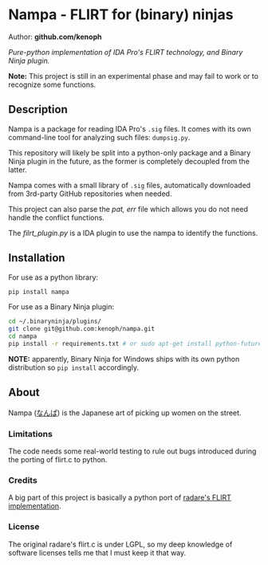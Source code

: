 # Nampa - FLIRT for (binary) ninjas

Author: **github.com/kenoph**

*Pure-python implementation of IDA Pro's FLIRT technology, and Binary Ninja plugin.*

**Note:** This project is still in an experimental phase and may fail to work or to recognize some functions.

## Description

Nampa is a package for reading IDA Pro's `.sig` files.
It comes with its own command-line tool for analyzing such files: `dumpsig.py`.

This repository will likely be split into a python-only package and a Binary Ninja plugin in the future,
as the former is completely decoupled from the latter.

Nampa comes with a small library of `.sig` files, automatically downloaded
from 3rd-party GitHub repositories when needed.

This project can also parse the *pat, err* file which allows you do not need handle the conflict functions.

The *filrt_plugin.py* is a IDA plugin to use the nampa to identify the functions.

## Installation

For use as a python library:

```bash
pip install nampa
```

For use as a Binary Ninja plugin:

```bash
cd ~/.binaryninja/plugins/
git clone git@github.com:kenoph/nampa.git
cd nampa
pip install -r requirements.txt # or sudo apt-get install python-future
```

**NOTE:** apparently, Binary Ninja for Windows ships with its own python distribution so `pip install` accordingly.

## About

Nampa ([なんぱ](http://jisho.org/search/%E8%BB%9F%E6%B4%BE)) is the Japanese art of picking up women on the street.

### Limitations

The code needs some real-world testing to rule out bugs introduced during the porting of flirt.c to python.

### Credits

A big part of this project is basically a python port of
[radare's FLIRT implementation](https://raw.githubusercontent.com/radare/radare2/e8f80a165c7dd89d955a1ee7f432bd9a1ba88976/libr/anal/flirt.c).

### License

The original radare's flirt.c is under LGPL, so my deep knowledge of software licenses tells me that I must keep it
that way.
